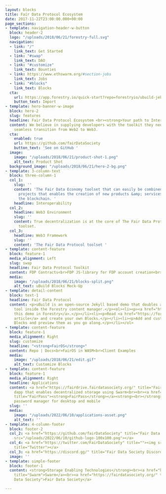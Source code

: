 ```yaml
---
layout: blocks
title: Fair Data Protocol Ecosystem
date: 2017-11-22T23:00:00.000+00:00
page_sections:
- template: navigation-header-w-button
  block: header-2
  logo: "/uploads/2018/06/21/forestry-full.svg"
  navigation:
  - link: "/"
    link_text: Get Started
  - link: "#swap"
    link_text: DAO
  - link: "#customize"
    link_text: Bounties
  - link: https://www.ethswarm.org/#section-jobs
    link_text: Jobs
  - link: "#blocks"
    link_text: Blocks
  cta:
    url: https://app.forestry.io/quick-start?repo=forestryio/ubuild-jekyll&provider=github&engine=jekyll
    button_text: Import
- template: hero-banner-w-image
  block: hero-2
  slug: features
  headline: Fair Data Protocol Ecosystem <br><strong>Your path to Interoperability</strong>
  content: We believe in supplying developers with the toolkit they need to make a
    seamless transition from Web2 to Web3.
  cta:
    enabled: true
    url: https://github.com/fairDataSociety
    button_text: 'See on GitHub '
  image:
    image: "/uploads/2018/06/21/product-shot-1.png"
    alt_text: Product Shot
  background_image: "/uploads/2018/06/21/hero-2-bg.png"
- template: 3-column-text
  block: three-column-1
  col_1:
    slug: ''
    content: 'The Fair Data Economy toolset that can easily be combined with other
      projects that enables the creation of new products &amp; services leveraging
      the blockchain. '
    headline: Interoperability
  col_2:
    headline: Web3 Environment
    slug: ''
    content: True decentralization is at the core of The Fair Data Protocol Economy
      toolset.
  col_3:
    headline: Web3 Framework
    slug: ''
    content: 'The Fair Data Protocol toolset '
- template: content-feature
  block: feature-1
  media_alignment: Left
  slug: swap
  headline: Fair Data Protocol Toolkit
  content: FDP Contracts<br>FDP JS-library for FDP account creation<br>FDP Storage<br>BMT<br>Beeson<br>Blossom
  media:
    image: "/uploads/2018/06/21/blocks-split.png"
    alt_text: uBuild Blocks Mock-Up
- template: detail-content
  block: text-1
  headline: Fair Data Protocol
  content: <p>uBuild is an open-source Jekyll based demo that doubles as a builder
    tool inside the Forestry content manager.</p><ol><li><p><a href="https://app.forestry.io/quick-start?repo=forestryio/ubuild-jekyll&provider=github&engine=jekyll">Import
    this demo in Forestry</a>.</p></li><li><p>Read <a href="https://forestry.io/blog/ubuild-a-new-theme-for-static-sites-using-blocks/">our
    article</a> and create your own Blocks.</p></li><li><p>Add and customize the available
    Blocks and preview them as you go along.</p></li></ol>
- template: content-feature
  block: feature-1
  media_alignment: Right
  slug: customize
  headline: "<strong>FairOS</strong>"
  content: Repo | Docs<br>FairOS in WASM<br>Client Examples
  media:
    image: "/uploads/2018/06/21/edit.gif"
    alt_text: Customize Blocks
- template: content-feature
  block: feature-1
  media_alignment: Right
  headline: Applications
  content: <a href="https://fairdrive.fairdatasociety.org/" title="Fairdrive"><strong>FairDrive</strong></a><strong><br></strong>A
    dapp that enables decentralized storage using Swarm<br><br><a href="https://github.com/fairDataSociety/FairPass"
    title="FairPass"><strong>FairPass</strong></a><strong><br></strong>A decentralized
    password manager for desktop and mobile
  slug: ''
  media:
    image: "/uploads/2022/06/10/applications-asset.png"
    alt_text: ''
- template: 4-column-footer
  block: footer-2
  col_2: <a href="https://github.com/fairDataSociety" title="Fair Data Society GitHub"><img
    src="/uploads/2022/06/10/github-logo-100x100.png"></a>
  col_4: <a href="https://twitter.com/FairDataSociety" title=""><img src="/uploads/2022/06/10/twitter-logo-100-x-100-px.png"
    title="Twitter"></a>
  col_3: <a href="https://discord.gg/" title="Fair Data Society Discord"><img src="/uploads/2022/06/10/discord-logo-100x100.png"></a>
  image: ''
- template: simple-footer
  block: footer-1
  content: <strong>Storage Enabling Technologies</strong><br><a href="https://www.ethswarm.org/"
    title="Swarm">Swarm</a><br><a href="https://fairdatasociety.org/" title="Fair
    Data Society">Fair Data Society</a>

---
```

